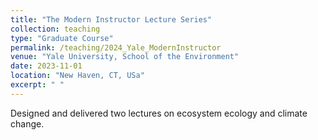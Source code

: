 ```yaml
---
title: "The Modern Instructor Lecture Series"
collection: teaching
type: "Graduate Course"
permalink: /teaching/2024_Yale_ModernInstructor
venue: "Yale University, School of the Environment"
date: 2023-11-01
location: "New Haven, CT, USa"
excerpt: " "
---
```


Designed and delivered two lectures on ecosystem ecology and climate change.

